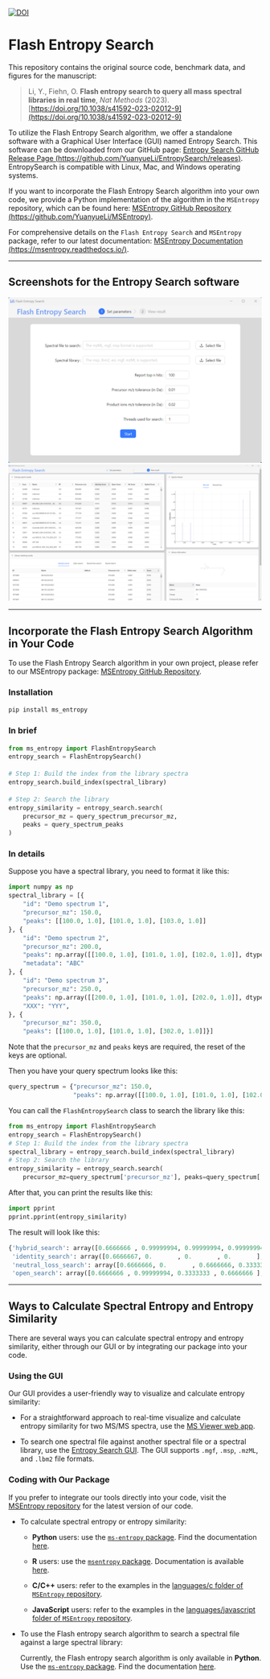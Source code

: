 [![DOI](https://zenodo.org/badge/612393621.svg)](https://zenodo.org/badge/latestdoi/612393621)

# Flash Entropy Search

This repository contains the original source code, benchmark data, and figures for the manuscript: 

> Li, Y., Fiehn, O. **Flash entropy search to query all mass spectral libraries in real time**, _Nat Methods_ (2023). [https://doi.org/10.1038/s41592-023-02012-9](https://doi.org/10.1038/s41592-023-02012-9)

To utilize the Flash Entropy Search algorithm, we offer a standalone software with a Graphical User Interface (GUI) named Entropy Search. This software can be downloaded from our GitHub page: [Entropy Search GitHub Release Page (https://github.com/YuanyueLi/EntropySearch/releases)](https://github.com/YuanyueLi/EntropySearch/releases). EntropySearch is compatible with Linux, Mac, and Windows operating systems.

If you want to incorporate the Flash Entropy Search algorithm into your own code, we provide a Python implementation of the algorithm in the `MSEntropy` repository, which can be found here: [MSEntropy GitHub Repository (https://github.com/YuanyueLi/MSEntropy)](https://github.com/YuanyueLi/MSEntropy).

For comprehensive details on the `Flash Entropy Search` and `MSEntropy` package, refer to our latest documentation: [MSEntropy Documentation (https://msentropy.readthedocs.io/)](https://msentropy.readthedocs.io/).

------------------------------------------------------------------------

## Screenshots for the Entropy Search software

![Screenshot of GUI Input page](./docs/images/GUI_start.png)
![Screenshot of GUI Result Display](./docs/images/GUI_result.png)

------------------------------------------------------------------------

## Incorporate the Flash Entropy Search Algorithm in Your Code

To use the Flash Entropy Search algorithm in your own project, please refer to our MSEntropy package: [MSEntropy GitHub Repository](https://github.com/YuanyueLi/MSEntropy).

### Installation

```bash
pip install ms_entropy
```

### In brief

```python
from ms_entropy import FlashEntropySearch
entropy_search = FlashEntropySearch()

# Step 1: Build the index from the library spectra
entropy_search.build_index(spectral_library)

# Step 2: Search the library
entropy_similarity = entropy_search.search(
    precursor_mz = query_spectrum_precursor_mz, 
    peaks = query_spectrum_peaks
)
```

### In details

Suppose you have a spectral library, you need to format it like this:

```python
import numpy as np
spectral_library = [{
    "id": "Demo spectrum 1",
    "precursor_mz": 150.0,
    "peaks": [[100.0, 1.0], [101.0, 1.0], [103.0, 1.0]]
}, {
    "id": "Demo spectrum 2",
    "precursor_mz": 200.0,
    "peaks": np.array([[100.0, 1.0], [101.0, 1.0], [102.0, 1.0]], dtype=np.float32),
    "metadata": "ABC"
}, {
    "id": "Demo spectrum 3",
    "precursor_mz": 250.0,
    "peaks": np.array([[200.0, 1.0], [101.0, 1.0], [202.0, 1.0]], dtype=np.float32),
    "XXX": "YYY",
}, {
    "precursor_mz": 350.0,
    "peaks": [[100.0, 1.0], [101.0, 1.0], [302.0, 1.0]]}]
```

Note that the `precursor_mz` and `peaks` keys are required, the reset of the keys are optional.

Then you have your query spectrum looks like this:

```python
query_spectrum = {"precursor_mz": 150.0,
                  "peaks": np.array([[100.0, 1.0], [101.0, 1.0], [102.0, 1.0]], dtype=np.float32)}
```

You can call the `FlashEntropySearch` class to search the library like this:

```python
from ms_entropy import FlashEntropySearch
entropy_search = FlashEntropySearch()
# Step 1: Build the index from the library spectra
spectral_library = entropy_search.build_index(spectral_library)
# Step 2: Search the library
entropy_similarity = entropy_search.search(
    precursor_mz=query_spectrum['precursor_mz'], peaks=query_spectrum['peaks'])
```

After that, you can print the results like this:

```python
import pprint
pprint.pprint(entropy_similarity)
```

The result will look like this:

```python
{'hybrid_search': array([0.6666666 , 0.99999994, 0.99999994, 0.99999994], dtype=float32),
 'identity_search': array([0.6666667, 0.       , 0.       , 0.       ], dtype=float32),
 'neutral_loss_search': array([0.6666666, 0.       , 0.6666666, 0.3333333], dtype=float32),
 'open_search': array([0.6666666 , 0.99999994, 0.3333333 , 0.6666666 ], dtype=float32)}
```

------------------------------------------------------------------------

## Ways to Calculate Spectral Entropy and Entropy Similarity

There are several ways you can calculate spectral entropy and entropy similarity, either through our GUI or by integrating our package into your code.

### Using the GUI

Our GUI provides a user-friendly way to visualize and calculate entropy similarity:

- For a straightforward approach to real-time visualize and calculate entropy similarity for two MS/MS spectra, use the [MS Viewer web app](https://yuanyueli.github.io/MSViewer).

- To search one spectral file against another spectral file or a spectral library, use the [Entropy Search GUI](https://github.com/YuanyueLi/EntropySearch). The GUI supports `.mgf`, `.msp`, `.mzML`, and `.lbm2` file formats.

### Coding with Our Package

If you prefer to integrate our tools directly into your code, visit the [MSEntropy repository](https://github.com/YuanyueLi/MSEntropy) for the latest version of our code.

- To calculate spectral entropy or entropy similarity:

  - **Python** users: use the [`ms-entropy` package](https://pypi.org/project/ms-entropy/). Find the documentation [here](https://msentropy.readthedocs.io/).

  - **R** users: use the [`msentropy` package](https://cran.r-project.org/web/packages/msentropy/index.html). Documentation is available [here](https://cran.r-project.org/web/packages/msentropy/msentropy.pdf).

  - **C/C++** users: refer to the examples in the [languages/c folder of `MSEntropy` repository](https://github.com/YuanyueLi/MSEntropy/tree/main/languages/c).

  - **JavaScript** users: refer to the examples in the [languages/javascript folder of `MSEntropy` repository](https://github.com/YuanyueLi/MSEntropy/tree/main/languages/javascript).

- To use the Flash entropy search algorithm to search a spectral file against a large spectral library:

  Currently, the Flash entropy search algorithm is only available in **Python**. Use the [`ms-entropy` package](https://pypi.org/project/ms-entropy/). Find the documentation [here](https://msentropy.readthedocs.io/).
